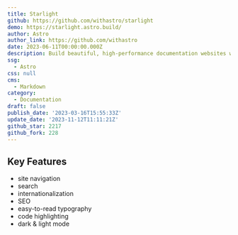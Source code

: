 ```yaml
---
title: Starlight
github: https://github.com/withastro/starlight
demo: https://starlight.astro.build/
author: Astro
author_link: https://github.com/withastro
date: 2023-06-11T00:00:00.000Z
description: Build beautiful, high-performance documentation websites with Astro.
ssg:
  - Astro
css: null
cms:
  - Markdown
category:
  - Documentation
draft: false
publish_date: '2023-03-16T15:55:33Z'
update_date: '2023-11-12T11:11:21Z'
github_star: 2217
github_fork: 228
---
```


## Key Features

- site navigation
- search
- internationalization
- SEO
- easy-to-read typography
- code highlighting
- dark & light mode
